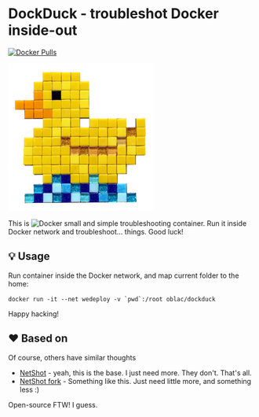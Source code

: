 # DockDuck - troubleshot Docker inside-out
[![Docker Pulls](https://img.shields.io/docker/pulls/oblac/dockduck.svg)]()

![](duck.png)

This is ![Docker](http://docker.com) small and simple troubleshooting container.
Run it inside Docker network and troubleshoot... things. Good luck!

## :bulb: Usage

Run container inside the Docker network, and map current folder to the home:

	docker run -it --net wedeploy -v `pwd`:/root oblac/dockduck

Happy hacking!

## ❤ Based on

Of course, others have similar thoughts

+ [NetShot](https://github.com/nicolaka/netshoot) - yeah, this is the base. I just need more. They don't. That's all.
+ [NetShot fork](https://github.com/cirocosta/netshoot) - Something like this. Just need little more, and something less :)

Open-source FTW! I guess.
